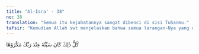 ```yaml
---
title: "Al-Isra' - 38"
no: 38
translation: "Semua itu kejahatannya sangat dibenci di sisi Tuhanmu."
tafsir: "Kemudian Allah swt menjelaskan bahwa semua larangan-Nya yang disebutkan sebelum ayat ini, seperti mengadakan tuhan selain Allah, durhaka kepada kedua ibu bapak, berlaku boros, membunuh anak perempuan, berbuat zina, membunuh manusia yang diharamkan membunuhnya, memakan harta anak yatim, mengurangi atau melebihkan takaran dan timbangan, mengikuti perkataan dan perbuatan yang tidak diketahui kebenarannya, dan bersikap sombong adalah perbuatan-perbuatan yang sangat dibenci-Nya. Para pelakunya patut diancam dengan hukuman yang keras dan harus dirasakan di dunia. Di akhirat mereka akan mendapat azab yang pedih."
---
```


كُلُّ ذٰلِكَ كَانَ سَيِّئُهٗ عِنْدَ رَبِّكَ مَكْرُوْهًا 
